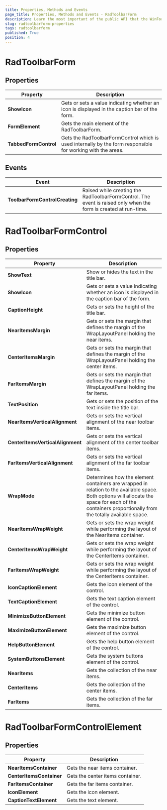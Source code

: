 ```yaml
---
title: Properties, Methods and Events
page_title: Properties, Methods and Events - RadToolbarForm
description: Learn the most important of the public API that the WinForms RadToolbarForm offers.
slug: radtoolbarform-properties
tags: radtoolbarform
published: True
position: 4
---
```


# RadToolbarForm

## Properties

|__Property__|__Description__|
|---|---|
|__ShowIcon__|Gets or sets a value indicating whether an icon is displayed in the caption bar of the form.|
|__FormElement__| Gets the main element of the RadToolbarForm.|
|__TabbedFormControl__| Gets the RadToolbarFormControl which is used internally by the form responsible for working with the areas.|

## Events
|__Event__|__Description__|
|---|---|
|__ToolbarFormControlCreating__|Raised while creating the RadToolbarFormControl. The event is raised only when the form is created at run-time.

# RadToolbarFormControl

## Properties

|Property|Description|
|------|------|
|__ShowText__|Show or hides the text in the title bar.|
|__ShowIcon__|Gets or sets a value indicating whether an icon is displayed in the caption bar of the form.|
|__CaptionHeight__|Gets or sets the height of the title bar.|
|__NearItemsMargin__|Gets or sets the margin that defines the margin of the WrapLayoutPanel holding the near items.|
|__CenterItemsMargin__|Gets or sets the margin that defines the margin of the WrapLayoutPanel holding the center items.|
|__FarItemsMargin__|Gets or sets the margin that defines the margin of the WrapLayoutPanel holding the far items.|
|__TextPosition__|Gets or sets the position of the text inside the title bar.|
|__NearItemsVerticalAlignment__|Gets or sets the vertical alignment of the near toolbar items.|
|__CenterItemsVerticalAlignment__|Gets or sets the vertical alignment of the center toolbar items.|
|__FarItemsVerticalAlignment__|Gets or sets the vertical alignment of the far toolbar items.|
|__WrapMode__|Determines how the element containers are wrapped in relation to the available space. Both options will allocate the space for each of the containers proportionally from the totally available space.|
|__NearItemsWrapWeight__|Gets or sets the wrap weight while performing the layout of the NearItems container.|
|__CenterItemsWrapWeight__|Gets or sets the wrap weight while performing the layout of the CenterItems container.|
|__FarItemsWrapWeight__|Gets or sets the wrap weight while performing the layout of the CenterItems container.|
|__IconCaptionElement__|Gets the icon element of the control.|
|__TextCaptionElement__|Gets the text caption element of the control.|
|__MinimizeButtonElement__|Gets the minimize button element of the control.|
|__MaximizeButtonElement__|Gets the maximize button element of the control.|
|__HelpButtonElement__|Gets the help button element of the control.|
|__SystemButtonsElement__|Gets the system buttons element of the control.|
|__NearItems__|Gets the collection of the near items.|
|__CenterItems__|Gets the collection of the center items.|
|__FarItems__|Gets the collection of the far items.|

# RadToolbarFormControlElement

## Properties
|Property|Description|
|------|------|
|__NearItemsContainer__|Gets the near items container.|
|__CenterItemsContainer__|Gets the center items container.|
|__FarItemsContainer__|Gets the far items container.|
|__IconElement__|Gets the icon element.|
|__CaptionTextElement__|Gets the text element.|

